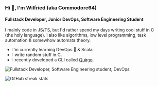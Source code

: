 ### Hi 👋, I'm Wilfried (aka Commodore64)
#### Fullstack Developer, Junior DevOps, Software Engineering Student
I mainly code in JS/TS, but I'd rather spend my days writing cool stuff in C (the holy language).
I also like algorithms, low level programming, task automation & somewhow automata theory.

- I'm currently learning DevOps 🚀 & Scala.
- I write random stuff in C.
- I recently developed a CLI called [Quirgo](https://npmjs.com/package/quirgo).

![Fullstack Developer, Software Engineering student, DevOps](https://images.unsplash.com/photo-1550745165-9bc0b252726f?ixlib=rb-4.0.3&ixid=M3wxMjA3fDB8MHxwaG90by1wYWdlfHx8fGVufDB8fHx8fA%3D%3D&auto=format&fit=crop&w=1470&q=80)

![GitHub streak stats](https://streak-stats.demolab.com/?user=wilfreud)  

